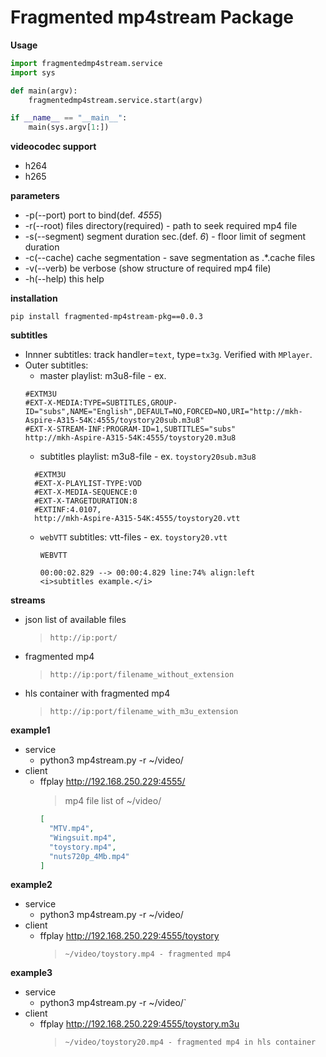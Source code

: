 # Fragmented mp4stream Package

**Usage**
```python 
import fragmentedmp4stream.service
import sys

def main(argv):
    fragmentedmp4stream.service.start(argv)

if __name__ == "__main__":
    main(sys.argv[1:])
```

**videocodec support**
* h264
* h265

**parameters**
* -p(--port) port to bind(def. *4555*)
* -r(--root) files directory(required) - path to seek required mp4 file
* -s(--segment) segment duration sec.(def. *6*) - floor limit of segment duration
* -c(--cache) cache segmentation - save segmentation as .*.cache files
* -v(--verb) be verbose (show structure of required mp4 file)
* -h(--help) this help

**installation**

`pip install fragmented-mp4stream-pkg==0.0.3`

**subtitles**

* Innner subtitles: track handler=``text``, type=``tx3g``. Verified with ``MPlayer``.
* Outer subtitles: 
  * master playlist: m3u8-file - ex.
  ```m3u
  #EXTM3U
  #EXT-X-MEDIA:TYPE=SUBTITLES,GROUP-ID="subs",NAME="English",DEFAULT=NO,FORCED=NO,URI="http://mkh-Aspire-A315-54K:4555/toystory20sub.m3u8"
  #EXT-X-STREAM-INF:PROGRAM-ID=1,SUBTITLES="subs"
  http://mkh-Aspire-A315-54K:4555/toystory20.m3u8
  ```
  * subtitles playlist: m3u8-file - ex. ``toystory20sub.m3u8``
  ```m3u
    #EXTM3U
    #EXT-X-PLAYLIST-TYPE:VOD
    #EXT-X-MEDIA-SEQUENCE:0
    #EXT-X-TARGETDURATION:8
    #EXTINF:4.0107,
    http://mkh-Aspire-A315-54K:4555/toystory20.vtt
    ```
  * ``webVTT`` subtitles: vtt-files - ex. ``toystory20.vtt``
    ```vtt
    WEBVTT

    00:00:02.829 --> 00:00:4.829 line:74% align:left
    <i>subtitles example.</i>
    ```

**streams**
* json list of available files
  >`http://ip:port/`
* fragmented mp4
  >`http://ip:port/filename_without_extension`
* hls container with fragmented mp4
  >`http://ip:port/filename_with_m3u_extension`

**example1**

* service
  * python3 mp4stream.py -r ~/video/
* client
  * ffplay http://192.168.250.229:4555/
    >mp4 file list of ~/video/
    ```json
    [
      "MTV.mp4",
      "Wingsuit.mp4",
      "toystory.mp4",
      "nuts720p_4Mb.mp4"
    ]
    ```

**example2**

* service
  * python3 mp4stream.py -r ~/video/
* client
  * ffplay http://192.168.250.229:4555/toystory
    >`~/video/toystory.mp4 - fragmented mp4`


**example3**

* service
  * python3 mp4stream.py -r ~/video/`
* client
  * ffplay http://192.168.250.229:4555/toystory.m3u
    >`~/video/toystory20.mp4 - fragmented mp4 in hls container`
